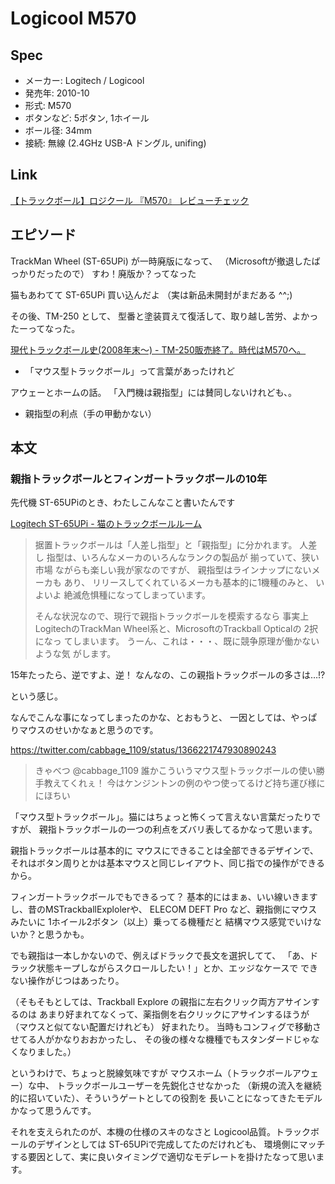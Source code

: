 # Logicool M570

## Spec

* メーカー: Logitech / Logicool
* 発売年: 2010-10
* 形式: M570
* ボタンなど: 5ボタン, 1ホイール
* ボール径: 34mm
* 接続: 無線 (2.4GHz USB-A ドングル, unifing)

## Link

[【トラックボール】ロジクール 『M570』 レビューチェック](https://watchmono.com/blog-entry-931.html)


## エピソード

TrackMan Wheel (ST-65UPi) が一時廃版になって、
（Microsoftが撤退したばっかりだったので）
すわ！廃版か？ってなった

猫もあわてて ST-65UPi 買い込んだよ
（実は新品未開封がまだある ^^;)

その後、TM-250 として、
型番と塗装買えて復活して、取り越し苦労、よかったーってなった。

[現代トラックボール史(2008年末～) - TM-250販売終了。時代はM570へ。](http://did2.blog64.fc2.com/blog-entry-380.html)




* 「マウス型トラックボール」って言葉があったけれど

アウェーとホームの話。
「入門機は親指型」には賛同しないけれども、。

* 親指型の利点（手の甲動かない）


## 本文

### 親指トラックボールとフィンガートラックボールの10年

先代機 ST-65UPiのとき、わたしこんなこと書いたんです

[Logitech ST-65UPi - 猫のトラックボールルーム](http://mineko.fc2web.com/box/tb-room/items/logitech-st-65upi.html)

> 据置トラックボールは「人差し指型」と「親指型」に分かれます。 人差し
> 指型は、いろんなメーカのいろんなランクの製品が 揃っていて、狭い市場
> ながらも楽しい我が家なのですが、 親指型はラインナップにないメーカも
> あり、 リリースしてくれているメーカも基本的に1機種のみと、 いよいよ
> 絶滅危惧種になってしまっています。
>
> そんな状況なので、現行で親指トラックボールを模索するなら 事実上
> LogitechのTrackMan Wheel系と、MicrosoftのTrackball Opticalの 2択になっ
> てしまいます。 うーん、これは・・・、既に競争原理が働かないような気
> がします。


15年たったら、逆ですよ、逆！
なんなの、この親指トラックボールの多さは…!?

という感じ。


なんでこんな事になってしまったのかな、とおもうと、
一因としては、やっぱりマウスのせいかなぁと思うのです。

https://twitter.com/cabbage_1109/status/1366221747930890243

> きゃべつ
> @cabbage_1109
> 誰かこういうマウス型トラックボールの使い勝手教えてくれぇ！
> 今はケンジントンの例のやつ使ってるけど持ち運び様ににほちい


「マウス型トラックボール」。猫にはちょっと怖くって言えない言葉だったりですが、
親指トラックボールの一つの利点をズバリ表してるかなって思います。

親指トラックボールは基本的に マウスにできることは全部できるデザインで、
それはボタン周りとかは基本マウスと同じレイアウト、同じ指での操作ができるから。


フィンガートラックボールでもできるって？
基本的にはまぁ、いい線いきますし、昔のMSTrackballExplolerや、
ELECOM DEFT Pro など、親指側にマウスみたいに 1ホイール2ボタン（以上）乗ってる機種だと
結構マウス感覚でいけないか？と思うかも。

でも親指は一本しかないので、例えばドラックで長文を選択してて、
「あ、ドラック状態キープしながらスクロールしたい！」とか、エッジなケースで
できない操作がじつはあったり。

（そもそもとしては、Trackball Explore の親指に左右クリック両方アサインするのは
あまり好まれてなくって、薬指側を右クリックにアサインするほうが（マウスと似てない配置だけれども）
好まれたり。
当時もコンフィグで移動させてる人がかなりおおかったし、
その後の様々な機種でもスタンダードじゃなくなりました。）


というわけで、ちょっと脱線気味ですが
マウスホーム（トラックボールアウェー）な中、
トラックボールユーザーを先鋭化させなかった
（新規の流入を継続的に招いていた）、そういうゲートとしての役割を
長いことになってきたモデルかなって思うんです。

それを支えられたのが、本機の仕様のスキのなさと
Logicool品質。トラックボールのデザインとしては ST-65UPiで完成してたのだけれども、
環境側にマッチする要因として、実に良いタイミングで適切なモデレートを掛けたなって思います。
